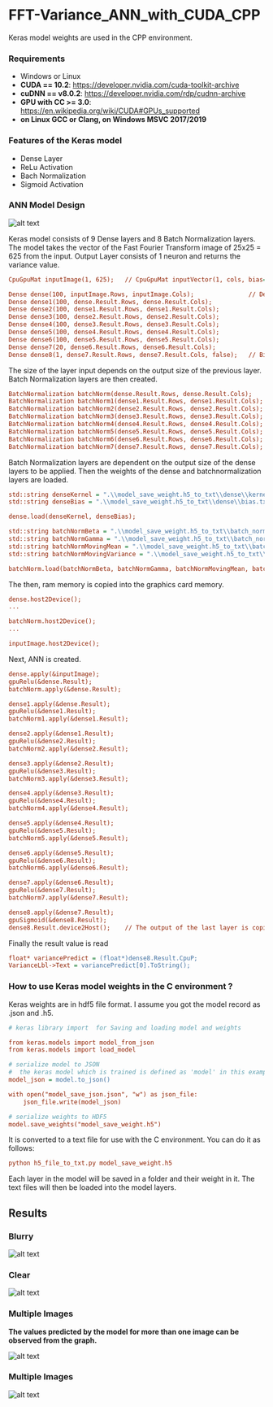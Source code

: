 # FFT-Variance_ANN_with_CUDA_CPP

Keras model weights are used in the CPP environment.

### Requirements
* Windows or Linux
* **CUDA == 10.2**: https://developer.nvidia.com/cuda-toolkit-archive
* **cuDNN == v8.0.2**: https://developer.nvidia.com/rdp/cudnn-archive
* **GPU with CC >= 3.0**: https://en.wikipedia.org/wiki/CUDA#GPUs_supported
* **on Linux GCC or Clang, on Windows MSVC 2017/2019**

### Features of the Keras model
* Dense Layer
* ReLu Activation
* Bach Normalization
* Sigmoid Activation

### ANN Model Design
![alt text](https://github.com/fbasatemur/FFT-Variance_ANN_with_CUDA_CPP/blob/master/doc/model_ANN.jpg)


Keras model consists of 9 Dense layers and 8 Batch Normalization layers. The model takes the vector of the Fast Fourier Transform image of 25x25 = 625 from the input.
Output Layer consists of 1 neuron and returns the variance value.

```ini
CpuGpuMat inputImage(1, 625);   // CpuGpuMat inputVector(1, cols, bias=true)

Dense dense(100, inputImage.Rows, inputImage.Cols);               // Dense dense(neurons, inputVector.Rows, inputVector.Cols, bias=true)
Dense dense1(100, dense.Result.Rows, dense.Result.Cols);
Dense dense2(100, dense1.Result.Rows, dense1.Result.Cols);
Dense dense3(100, dense2.Result.Rows, dense2.Result.Cols);
Dense dense4(100, dense3.Result.Rows, dense3.Result.Cols);
Dense dense5(100, dense4.Result.Rows, dense4.Result.Cols);
Dense dense6(100, dense5.Result.Rows, dense5.Result.Cols);
Dense dense7(20, dense6.Result.Rows, dense6.Result.Cols);
Dense dense8(1, dense7.Result.Rows, dense7.Result.Cols, false);   // Bias value cannot be added to the output result in the last layer.
```

The size of the layer input depends on the output size of the previous layer. Batch Normalization layers are then created.

```ini
BatchNormalization batchNorm(dense.Result.Rows, dense.Result.Cols);
BatchNormalization batchNorm1(dense1.Result.Rows, dense1.Result.Cols);
BatchNormalization batchNorm2(dense2.Result.Rows, dense2.Result.Cols);
BatchNormalization batchNorm3(dense3.Result.Rows, dense3.Result.Cols);
BatchNormalization batchNorm4(dense4.Result.Rows, dense4.Result.Cols);
BatchNormalization batchNorm5(dense5.Result.Rows, dense5.Result.Cols);
BatchNormalization batchNorm6(dense6.Result.Rows, dense6.Result.Cols);
BatchNormalization batchNorm7(dense7.Result.Rows, dense7.Result.Cols);  
```

Batch Normalization layers are dependent on the output size of the dense layers to be applied. Then the weights of the dense and batchnormalization layers are loaded.
``` ini
std::string denseKernel = ".\\model_save_weight.h5_to_txt\\dense\\kernel.txt";
std::string denseBias = ".\\model_save_weight.h5_to_txt\\dense\\bias.txt";

dense.load(denseKernel, denseBias);
```
``` ini
std::string batchNormBeta = ".\\model_save_weight.h5_to_txt\\batch_normalization\\beta.txt";
std::string batchNormGamma = ".\\model_save_weight.h5_to_txt\\batch_normalization\\gamma.txt";
std::string batchNormMovingMean = ".\\model_save_weight.h5_to_txt\\batch_normalization\\moving_mean.txt";
std::string batchNormMovingVariance = ".\\model_save_weight.h5_to_txt\\batch_normalization\\moving_variance.txt";

batchNorm.load(batchNormBeta, batchNormGamma, batchNormMovingMean, batchNormMovingVariance);
```
The then, ram memory is copied into the graphics card memory.
```ini
dense.host2Device();
...

batchNorm.host2Device();
...

inputImage.host2Device();
```

Next, ANN is created.

```ini
dense.apply(&inputImage);
gpuRelu(&dense.Result);
batchNorm.apply(&dense.Result);

dense1.apply(&dense.Result);
gpuRelu(&dense1.Result);
batchNorm1.apply(&dense1.Result);

dense2.apply(&dense1.Result);
gpuRelu(&dense2.Result);
batchNorm2.apply(&dense2.Result);

dense3.apply(&dense2.Result);
gpuRelu(&dense3.Result);
batchNorm3.apply(&dense3.Result);

dense4.apply(&dense3.Result);
gpuRelu(&dense4.Result);
batchNorm4.apply(&dense4.Result);

dense5.apply(&dense4.Result);
gpuRelu(&dense5.Result);
batchNorm5.apply(&dense5.Result);

dense6.apply(&dense5.Result);
gpuRelu(&dense6.Result);
batchNorm6.apply(&dense6.Result);

dense7.apply(&dense6.Result);
gpuRelu(&dense7.Result);
batchNorm7.apply(&dense7.Result);

dense8.apply(&dense7.Result);
gpuSigmoid(&dense8.Result);
dense8.Result.device2Host();    // The output of the last layer is copied to ram memory so that you can see the result.
```

Finally the result value is read

```ini
float* variancePredict = (float*)dense8.Result.CpuP;
VarianceLbl->Text = variancePredict[0].ToString();
```

### How to use Keras model weights in the C environment ?
Keras weights are in hdf5 file format. I assume you got the model record as .json and .h5. 

```ini
# keras library import  for Saving and loading model and weights

from keras.models import model_from_json
from keras.models import load_model

# serialize model to JSON
#  the keras model which is trained is defined as 'model' in this example
model_json = model.to_json()

with open("model_save_json.json", "w") as json_file:
    json_file.write(model_json)

# serialize weights to HDF5
model.save_weights("model_save_weight.h5")
```

It is converted to a text file for use with the C environment. You can do it as follows:

```ini
python h5_file_to_txt.py model_save_weight.h5
```

Each layer in the model will be saved in a folder and their weight in it. The text files will then be loaded into the model layers.

## Results

### Blurry

![alt text](https://github.com/fbasatemur/FFT-Variance_ANN_with_CUDA_CPP/blob/master/doc/ss_blurry.jpg)

### Clear

![alt text](https://github.com/fbasatemur/FFT-Variance_ANN_with_CUDA_CPP/blob/master/doc/ss_clear.jpg)

### Multiple Images
**The values predicted by the model for more than one image can be observed from the graph.**

![alt text](https://github.com/fbasatemur/FFT-Variance_ANN_with_CUDA_CPP/blob/master/doc/ss_multi_1.jpg)

### Multiple Images

![alt text](https://github.com/fbasatemur/FFT-Variance_ANN_with_CUDA_CPP/blob/master/doc/ss_multi_2.jpg)
